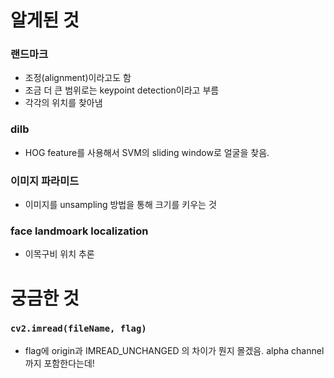 # 알게된 것

### 랜드마크

- 조정(alignment)이라고도 함
- 조금 더 큰 범위로는 keypoint detection이라고 부름
- 각각의 위치를 찾아냄

### dilb

- HOG feature를 사용해서 SVM의 sliding window로 얼굴을 찾음.

### 이미지 파라미드

- 이미지를 unsampling 방법을 통해 크기를 키우는 것

### face landmoark localization

- 이목구비 위치 추론

# 궁금한 것

### `cv2.imread(fileName, flag)`

- flag에 origin과 IMREAD_UNCHANGED 의 차이가 뭔지 몰겠음. alpha channel까지 포함한다는데!
